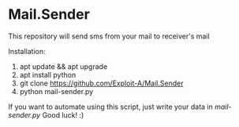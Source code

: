 # Mail.Sender
This repository will send sms from your mail to receiver's mail

Installation:
1. apt update && apt upgrade
2. apt install python
3. git clone https://github.com/Exploit-A/Mail.Sender
4. python mail-sender.py

If you want to automate using this script, just write your data in *mail-sender.py*
Good luck! :)
